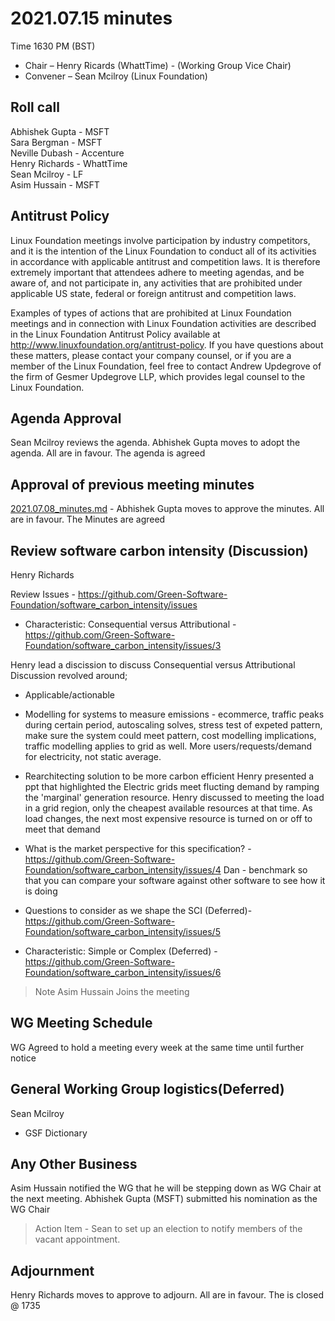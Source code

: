 # 2021.07.15 minutes
Time 1630 PM (BST)

- Chair – Henry Ricards (WhattTime) - (Working Group Vice Chair)
- Convener – Sean Mcilroy (Linux Foundation)
  
## Roll call
Abhishek Gupta - MSFT <br>
Sara Bergman - MSFT <br>
Neville Dubash - Accenture <br>
Henry Richards - WhattTime <br>
Sean Mcilroy - LF <br>
Asim Hussain - MSFT <br>
  
## Antitrust Policy
Linux Foundation meetings involve participation by industry competitors, and it is the intention of the Linux Foundation to conduct 
all of its activities in accordance with applicable antitrust and competition laws. 
It is therefore extremely important that attendees adhere to meeting agendas, and be aware of, and not participate in, any activities 
that are prohibited under applicable US state, federal or foreign antitrust and competition laws.

Examples of types of actions that are prohibited at Linux Foundation meetings and in connection with Linux Foundation activities are 
described in the Linux Foundation Antitrust Policy available at http://www.linuxfoundation.org/antitrust-policy. 
If you have questions about these matters, please contact your company counsel, or if you are a member of the Linux Foundation, 
feel free to contact Andrew Updegrove of the firm of Gesmer Updegrove LLP, which provides legal counsel to the Linux Foundation.
  
## Agenda Approval
Sean Mcilroy reviews the agenda. Abhishek Gupta moves to adopt the agenda. All are in favour. The agenda is agreed
  
## Approval of previous meeting minutes
[2021.07.08_minutes.md](https://github.com/Green-Software-Foundation/standards_wg/blob/main/Agenda_Minutes/2021.07.08_minutes.md) - Abhishek Gupta moves to approve the minutes. All are in favour. The Minutes are agreed

## Review software carbon intensity (Discussion)
Henry Richards
 
 Review Issues - https://github.com/Green-Software-Foundation/software_carbon_intensity/issues
 
  - Characteristic: Consequential versus Attributional - https://github.com/Green-Software-Foundation/software_carbon_intensity/issues/3 
 
 Henry lead a discission to discuss Consequential versus Attributional 
Discussion revolved around;
  - Applicable/actionable
  - Modelling for systems to measure emissions - ecommerce, traffic peaks during certain period, autoscaling solves, stress test of expeted pattern, make sure the system could meet pattern, cost modelling implications, traffic modelling applies to grid as well. More users/requests/demand for electricity, not static average. 
  - Rearchitecting solution to be more carbon efficient 
 Henry presented a ppt that highlighted the Electric grids meet flucting demand by ramping the 'marginal' generation resource. Henry discussed to meeting the load in a grid region, only the cheapest available resources at that time. As load changes, the next most expensive resource is turned on or off to meet that demand
  
  - What is the market perspective for this specification? - https://github.com/Green-Software-Foundation/software_carbon_intensity/issues/4
 Dan - benchmark so that you can compare your software against other software to see how it is doing
 
  - Questions to consider as we shape the SCI (Deferred)- https://github.com/Green-Software-Foundation/software_carbon_intensity/issues/5

  - Characteristic: Simple or Complex (Deferred) - https://github.com/Green-Software-Foundation/software_carbon_intensity/issues/6

> Note Asim Hussain Joins the meeting

## WG Meeting Schedule
WG Agreed to hold a meeting every week at the same time until further notice

## General Working Group logistics(Deferred)
Sean Mcilroy
- GSF Dictionary

## Any Other Business
Asim Hussain notified the WG that he will be stepping down as WG Chair at the next meeting.
Abhishek Gupta (MSFT) submitted his nomination as the WG Chair

> Action Item - Sean to set up an election to notify members of the vacant appointment.

## Adjournment
Henry Richards moves to approve to adjourn. All are in favour. The is closed @ 1735
